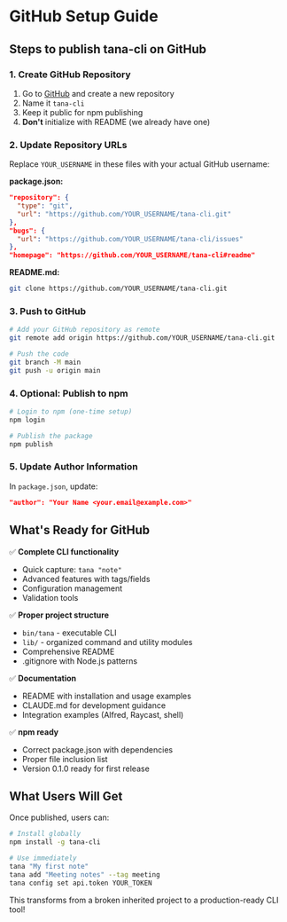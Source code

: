 # GitHub Setup Guide

## Steps to publish tana-cli on GitHub

### 1. Create GitHub Repository
1. Go to [GitHub](https://github.com) and create a new repository
2. Name it `tana-cli`
3. Keep it public for npm publishing
4. **Don't** initialize with README (we already have one)

### 2. Update Repository URLs
Replace `YOUR_USERNAME` in these files with your actual GitHub username:

**package.json:**
```json
"repository": {
  "type": "git", 
  "url": "https://github.com/YOUR_USERNAME/tana-cli.git"
},
"bugs": {
  "url": "https://github.com/YOUR_USERNAME/tana-cli/issues"
},
"homepage": "https://github.com/YOUR_USERNAME/tana-cli#readme"
```

**README.md:**
```bash
git clone https://github.com/YOUR_USERNAME/tana-cli.git
```

### 3. Push to GitHub
```bash
# Add your GitHub repository as remote
git remote add origin https://github.com/YOUR_USERNAME/tana-cli.git

# Push the code
git branch -M main
git push -u origin main
```

### 4. Optional: Publish to npm
```bash
# Login to npm (one-time setup)
npm login

# Publish the package
npm publish
```

### 5. Update Author Information
In `package.json`, update:
```json
"author": "Your Name <your.email@example.com>"
```

## What's Ready for GitHub

✅ **Complete CLI functionality**
- Quick capture: `tana "note"`
- Advanced features with tags/fields
- Configuration management
- Validation tools

✅ **Proper project structure**
- `bin/tana` - executable CLI
- `lib/` - organized command and utility modules
- Comprehensive README
- .gitignore with Node.js patterns

✅ **Documentation**
- README with installation and usage examples
- CLAUDE.md for development guidance
- Integration examples (Alfred, Raycast, shell)

✅ **npm ready**
- Correct package.json with dependencies
- Proper file inclusion list
- Version 0.1.0 ready for first release

## What Users Will Get

Once published, users can:

```bash
# Install globally
npm install -g tana-cli

# Use immediately
tana "My first note"
tana add "Meeting notes" --tag meeting
tana config set api.token YOUR_TOKEN
```

This transforms from a broken inherited project to a production-ready CLI tool!